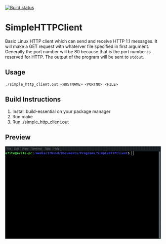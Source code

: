 [![Build status](https://ci.appveyor.com/api/projects/status/js3d2hnyf1u0papk?svg=true)](https://ci.appveyor.com/project/e7ite/simplehttpclient)

# SimpleHTTPClient
Basic Linux HTTP client which can send and receive HTTP 1.1 messages. It will make a GET request with whaterver file specified in first argument. Generally the port number will be 80 because that is the port number is reserved for HTTP. The output of the program will be sent to `stdout`.

## Usage
    ./simple_http_client.out <HOSTNAME> <PORTNO> <FILE>

## Build Instructions
1. Install build-essential on your package manager 
2. Run make
3. Run ./simple_http_client.out

## Preview
![Preview](/preview.gif)
